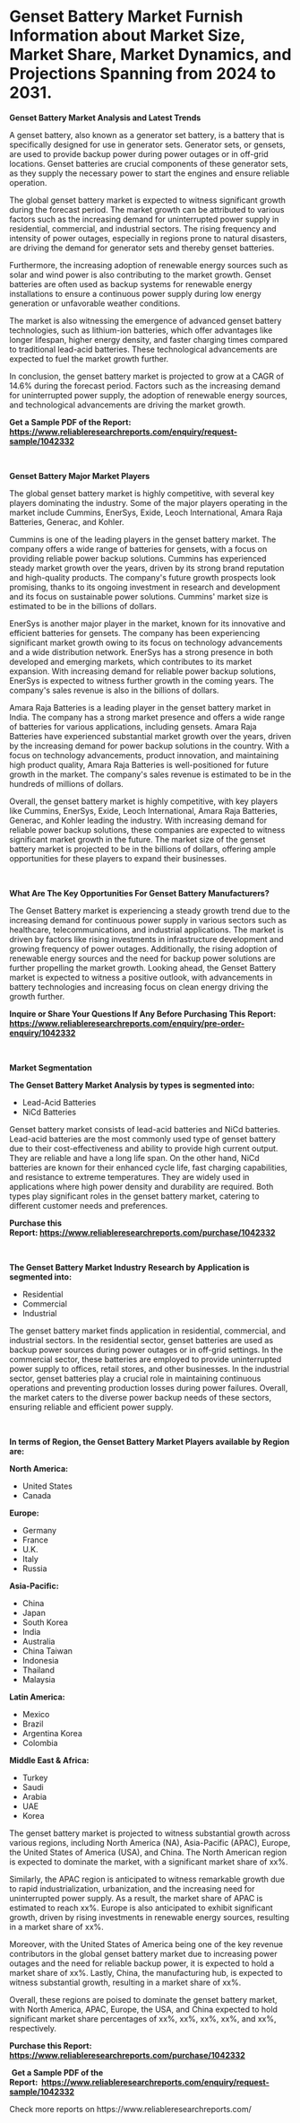 <p><h1>Genset Battery Market Furnish Information about Market Size, Market Share, Market Dynamics, and Projections Spanning from 2024 to 2031.</h1></p><p><strong>Genset Battery Market Analysis and Latest Trends</strong></p>
<p><p>A genset battery, also known as a generator set battery, is a battery that is specifically designed for use in generator sets. Generator sets, or gensets, are used to provide backup power during power outages or in off-grid locations. Genset batteries are crucial components of these generator sets, as they supply the necessary power to start the engines and ensure reliable operation.</p><p>The global genset battery market is expected to witness significant growth during the forecast period. The market growth can be attributed to various factors such as the increasing demand for uninterrupted power supply in residential, commercial, and industrial sectors. The rising frequency and intensity of power outages, especially in regions prone to natural disasters, are driving the demand for generator sets and thereby genset batteries.</p><p>Furthermore, the increasing adoption of renewable energy sources such as solar and wind power is also contributing to the market growth. Genset batteries are often used as backup systems for renewable energy installations to ensure a continuous power supply during low energy generation or unfavorable weather conditions.</p><p>The market is also witnessing the emergence of advanced genset battery technologies, such as lithium-ion batteries, which offer advantages like longer lifespan, higher energy density, and faster charging times compared to traditional lead-acid batteries. These technological advancements are expected to fuel the market growth further.</p><p>In conclusion, the genset battery market is projected to grow at a CAGR of 14.6% during the forecast period. Factors such as the increasing demand for uninterrupted power supply, the adoption of renewable energy sources, and technological advancements are driving the market growth.</p></p>
<p><strong>Get a Sample PDF of the Report:&nbsp; <a href="https://www.reliableresearchreports.com/enquiry/request-sample/1042332">https://www.reliableresearchreports.com/enquiry/request-sample/1042332</a></strong></p>
<p>&nbsp;</p>
<p><strong>Genset Battery Major Market Players</strong></p>
<p><p>The global genset battery market is highly competitive, with several key players dominating the industry. Some of the major players operating in the market include Cummins, EnerSys, Exide, Leoch International, Amara Raja Batteries, Generac, and Kohler.</p><p>Cummins is one of the leading players in the genset battery market. The company offers a wide range of batteries for gensets, with a focus on providing reliable power backup solutions. Cummins has experienced steady market growth over the years, driven by its strong brand reputation and high-quality products. The company's future growth prospects look promising, thanks to its ongoing investment in research and development and its focus on sustainable power solutions. Cummins' market size is estimated to be in the billions of dollars.</p><p>EnerSys is another major player in the market, known for its innovative and efficient batteries for gensets. The company has been experiencing significant market growth owing to its focus on technology advancements and a wide distribution network. EnerSys has a strong presence in both developed and emerging markets, which contributes to its market expansion. With increasing demand for reliable power backup solutions, EnerSys is expected to witness further growth in the coming years. The company's sales revenue is also in the billions of dollars.</p><p>Amara Raja Batteries is a leading player in the genset battery market in India. The company has a strong market presence and offers a wide range of batteries for various applications, including gensets. Amara Raja Batteries have experienced substantial market growth over the years, driven by the increasing demand for power backup solutions in the country. With a focus on technology advancements, product innovation, and maintaining high product quality, Amara Raja Batteries is well-positioned for future growth in the market. The company's sales revenue is estimated to be in the hundreds of millions of dollars.</p><p>Overall, the genset battery market is highly competitive, with key players like Cummins, EnerSys, Exide, Leoch International, Amara Raja Batteries, Generac, and Kohler leading the industry. With increasing demand for reliable power backup solutions, these companies are expected to witness significant market growth in the future. The market size of the genset battery market is projected to be in the billions of dollars, offering ample opportunities for these players to expand their businesses.</p></p>
<p>&nbsp;</p>
<p><strong>What Are The Key Opportunities For Genset Battery Manufacturers?</strong></p>
<p><p>The Genset Battery market is experiencing a steady growth trend due to the increasing demand for continuous power supply in various sectors such as healthcare, telecommunications, and industrial applications. The market is driven by factors like rising investments in infrastructure development and growing frequency of power outages. Additionally, the rising adoption of renewable energy sources and the need for backup power solutions are further propelling the market growth. Looking ahead, the Genset Battery market is expected to witness a positive outlook, with advancements in battery technologies and increasing focus on clean energy driving the growth further.</p></p>
<p><strong>Inquire or Share Your Questions If Any Before Purchasing This Report: <a href="https://www.reliableresearchreports.com/enquiry/pre-order-enquiry/1042332">https://www.reliableresearchreports.com/enquiry/pre-order-enquiry/1042332</a></strong></p>
<p>&nbsp;</p>
<p><strong>Market Segmentation</strong></p>
<p><strong>The Genset Battery Market Analysis by types is segmented into:</strong></p>
<p><ul><li>Lead-Acid Batteries</li><li>NiCd Batteries</li></ul></p>
<p><p>Genset battery market consists of lead-acid batteries and NiCd batteries. Lead-acid batteries are the most commonly used type of genset battery due to their cost-effectiveness and ability to provide high current output. They are reliable and have a long life span. On the other hand, NiCd batteries are known for their enhanced cycle life, fast charging capabilities, and resistance to extreme temperatures. They are widely used in applications where high power density and durability are required. Both types play significant roles in the genset battery market, catering to different customer needs and preferences.</p></p>
<p><strong>Purchase this Report:&nbsp;<a href="https://www.reliableresearchreports.com/purchase/1042332">https://www.reliableresearchreports.com/purchase/1042332</a></strong></p>
<p>&nbsp;</p>
<p><strong>The Genset Battery Market Industry Research by Application is segmented into:</strong></p>
<p><ul><li>Residential</li><li>Commercial</li><li>Industrial</li></ul></p>
<p><p>The genset battery market finds application in residential, commercial, and industrial sectors. In the residential sector, genset batteries are used as backup power sources during power outages or in off-grid settings. In the commercial sector, these batteries are employed to provide uninterrupted power supply to offices, retail stores, and other businesses. In the industrial sector, genset batteries play a crucial role in maintaining continuous operations and preventing production losses during power failures. Overall, the market caters to the diverse power backup needs of these sectors, ensuring reliable and efficient power supply.</p></p>
<p>&nbsp;</p>
<p><strong>In terms of Region, the Genset Battery Market Players available by Region are:</strong></p>
<p>
    <p> <strong> North America: </strong>
        <ul>
            <li>United States</li>
            <li>Canada</li>
        </ul>
        </p> 
    <p> <strong> Europe: </strong>
        <ul>
            <li>Germany</li>
            <li>France</li>
            <li>U.K.</li>
            <li>Italy</li>
            <li>Russia</li>
        </ul>
        </p> 
    <p> <strong> Asia-Pacific: </strong>
        <ul>
            <li>China</li>
            <li>Japan</li>
            <li>South Korea</li>
            <li>India</li>
            <li>Australia</li>
            <li>China Taiwan</li>
            <li>Indonesia</li>
            <li>Thailand</li>
            <li>Malaysia</li>
        </ul>
        </p> 
    <p> <strong> Latin America: </strong>
        <ul>
            <li>Mexico</li>
            <li>Brazil</li>
            <li>Argentina Korea</li>
            <li>Colombia</li>
        </ul>
        </p> 
    <p> <strong> Middle East & Africa: </strong>
        <ul>
            <li>Turkey</li>
            <li>Saudi</li>
            <li>Arabia</li>
            <li>UAE</li>
            <li>Korea</li>
        </ul>
    </p>
    </p>
<p><p>The genset battery market is projected to witness substantial growth across various regions, including North America (NA), Asia-Pacific (APAC), Europe, the United States of America (USA), and China. The North American region is expected to dominate the market, with a significant market share of xx%.</p><p>Similarly, the APAC region is anticipated to witness remarkable growth due to rapid industrialization, urbanization, and the increasing need for uninterrupted power supply. As a result, the market share of APAC is estimated to reach xx%. Europe is also anticipated to exhibit significant growth, driven by rising investments in renewable energy sources, resulting in a market share of xx%.</p><p>Moreover, with the United States of America being one of the key revenue contributors in the global genset battery market due to increasing power outages and the need for reliable backup power, it is expected to hold a market share of xx%. Lastly, China, the manufacturing hub, is expected to witness substantial growth, resulting in a market share of xx%.</p><p>Overall, these regions are poised to dominate the genset battery market, with North America, APAC, Europe, the USA, and China expected to hold significant market share percentages of xx%, xx%, xx%, xx%, and xx%, respectively.</p></p>
<p><strong>Purchase this Report: <a href="https://www.reliableresearchreports.com/purchase/1042332">https://www.reliableresearchreports.com/purchase/1042332</a></strong></p>
<p>&nbsp;<strong>Get a Sample PDF of the Report:&nbsp;&nbsp;<a href="https://www.reliableresearchreports.com/enquiry/request-sample/1042332">https://www.reliableresearchreports.com/enquiry/request-sample/1042332</a></strong></p>
<p><strong></strong></p>
<p>Check more reports on https://www.reliableresearchreports.com/</p>